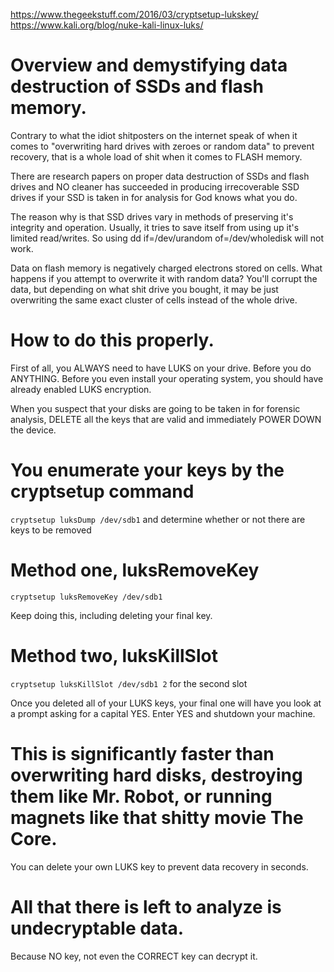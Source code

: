 https://www.thegeekstuff.com/2016/03/cryptsetup-lukskey/
https://www.kali.org/blog/nuke-kali-linux-luks/

# Overview and demystifying data destruction of SSDs and flash memory.

Contrary to what the idiot shitposters on the internet speak of when it comes to "overwriting hard drives with zeroes or random data" to prevent recovery, that is a whole load of shit when it comes to FLASH memory.

There are research papers on proper data destruction of SSDs and flash drives and NO cleaner has succeeded in producing irrecoverable SSD drives if your SSD is taken in for analysis for God knows what you do.

The reason why is that SSD drives vary in methods of preserving it's integrity and operation. Usually, it tries to save itself from using up it's limited read/writes. So using dd if=/dev/urandom of=/dev/wholedisk will not work.

Data on flash memory is negatively charged electrons stored on cells. What happens if you attempt to overwrite it with random data? You'll corrupt the data, but depending on what shit drive you bought, it may be just overwriting the same exact cluster of cells instead of the whole drive.

# How to do this properly.

First of all, you ALWAYS need to have LUKS on your drive. Before you do ANYTHING. Before you even install your operating system, you should have already enabled LUKS encryption.

When you suspect that your disks are going to be taken in for forensic analysis, DELETE all the keys that are valid and immediately POWER DOWN the device.

# You enumerate your keys by the cryptsetup command

`cryptsetup luksDump /dev/sdb1` and determine whether or not there are keys to be removed

# Method one, luksRemoveKey

`cryptsetup luksRemoveKey /dev/sdb1` 

Keep doing this, including deleting your final key.

# Method two, luksKillSlot

`cryptsetup luksKillSlot /dev/sdb1 2` for the second slot

Once you deleted all of your LUKS keys, your final one will have you look at a prompt asking for a capital YES. Enter YES and shutdown your machine.


# This is significantly faster than overwriting hard disks, destroying them like Mr. Robot, or running magnets like that shitty movie The Core.

You can delete your own LUKS key to prevent data recovery in seconds. 

# All that there is left to analyze is undecryptable data.

Because NO key, not even the CORRECT key can decrypt it.


